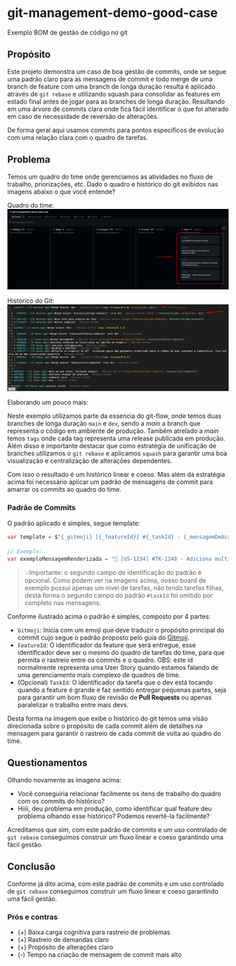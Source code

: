 # git-management-demo-good-case
Exemplo BOM de gestão de código no git


## Propósito

Este projeto demonstra um caso de boa gestão de commits, onde se segue uma padrão claro para as mensagens de commit e todo merge de uma branch de feature com uma branch de longa duração resulta é aplicado através de `git rebase` e utilizando squash para consolidar as features em estado final antes de jogar para as branches de longa duração.
Resultando em uma árvore de commits clara onde fica fácil identificar o que foi alterado em caso de necessidade de reversão de alterações.

De forma geral aqui usamos commits para pontos específicos de evolução com uma relação clara com o quadro de tarefas.

## Problema

Temos um quadro do time onde gerenciamos as atividades no fluxo de trabalho, priorizações, etc.
Dado o quadro e histórico do git exibidos nas imagens abaixo o que você entende?

Quadro do time:
![Board do Time.png](.docs/assets/board_view_bad_case.png)

Histórico do Git:
![Histórico GIT](.docs/assets/git_history_bad_case.png)

Elaborando um pouco mais:

Neste exemplo utilizamos parte da essencia do git-flow, onde temos duas branches de longa duração `main` e `dev`, sendo a _main_ a branch que representa o código em ambiente de produção.
Também atrelado a _main_ temos `tags` onde cada tag representa uma release publicada em produção.
Além disso é importante destacar que como estratégia de unificação de branches utilizamos o `git rebase` e aplicamos `squash` para garantir uma boa visualização e centralização de alterações dependentes.

Com isso o resultado é um histórico linear e coeso. Mas além da estratégia acima foi necessário aplicar um padrão de mensagens de commit para amarrar os commits ao quadro do time.

### Padrão de Commits

O padrão aplicado é simples, segue template:
```c#
var template = $"{_gitmoji} [{_featureId}] #{_taskId} - {_mensagemDeAcao}";

// Exemplo:
var exemploMensagemRenderizada = "🧵 [US-1234] #TK-1248 - Adiciona multi-threads para fluxo de processamento do KafkaConsumer";
```
> 💡Importante: o segundo campo de identificação do padrão é opcional. Como podem ver na imagens acima, nosso board de exemplo possui apenas um nível de tarefas, não tendo tarefas filhas, desta forma o segundo campo do padrão `#taskId` foi omitido por completo nas mensagens.

Conforme ilustrado acima o padrão é simples, composto por 4 partes:
- `Gitmoji`: Inicia com um emoji que deve traduzir o propósito principal do commit cujo segue o padrão proposto pelo guia do [Gitmoji](https://gitmoji.dev/).
- `FeatureId`: O identificador da feature que será entregue, esse identificador deve ser o mesmo do quadro de tarefas do time, para que permita o rastreio entre os commits e o quadro. OBS: este id normalmente representa uma User Story quando estamos falando de uma gerenciamento mais complexo de quadros de time.
- (Opcional) `TaskId`: O identificador da tarefa que o dev está tocando quando a feature é grande e faz sentido entregar pequenas partes, seja para garantir um bom fluxo de revisão de **Pull Requests** ou apenas paralelizar o trabalho entre mais devs.

Desta forma na imagem que exibe o histórico do git temos uma visão direcionada sobre o propósito de cada commit além de detalhes na mensagem para garantir o rastreio de cada commit de volta ao quadro do time.

## Questionamentos

Olhando novamente as imagens acima:
- Você conseguiria relacionar facilmente os itens de trabalho do quadro com os commits do histórico?
- Hiiii, deu problema em produção, como identificar qual feature deu problema olhando esse histórico? Podemos revertê-la facilmente?

Acreditamos que sim, com este padrão de commits e um uso controlado de `git rebase` conseguimos construir um fluxo linear e coeso garantindo uma fácil gestão.

## Conclusão

Conforme já dito acima, com este padrão de commits e um uso controlado de `git rebase` conseguimos construir um fluxo linear e coeso garantindo uma fácil gestão.

### Prós e contras

- (+) Baixa carga cognitiva para rastreio de problemas
- (+) Rastreio de demandas claro
- (+) Propósito de alterações claro
- (-) Tempo na criação de mensagem de commit mais alto
